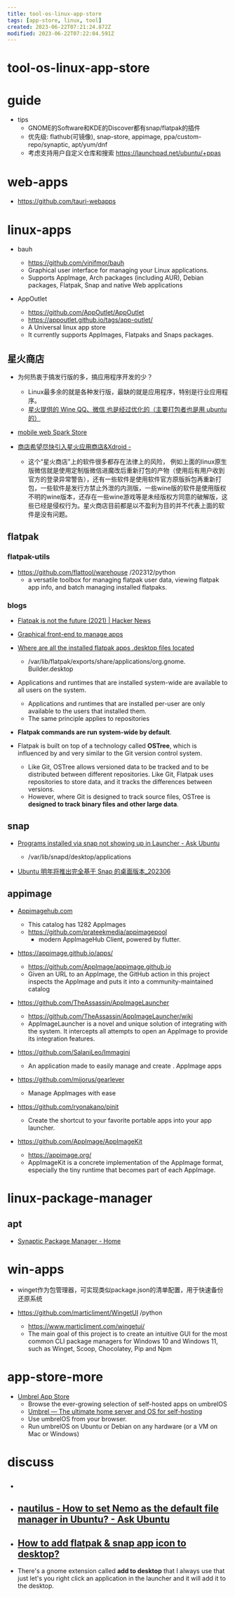 ```yaml
---
title: tool-os-linux-app-store
tags: [app-store, linux, tool]
created: 2023-06-22T07:21:24.872Z
modified: 2023-06-22T07:22:04.591Z
---
```


# tool-os-linux-app-store

# guide

- tips
  - GNOME的Software和KDE的Discover都有snap/flatpak的插件
  - 优先级: flathub(可镜像), snap-store, appimage, ppa/custom-repo/synaptic, apt/yum/dnf
  - 考虑支持用户自定义仓库和搜索 https://launchpad.net/ubuntu/+ppas
# web-apps
- https://github.com/tauri-webapps
# linux-apps
- bauh
  - https://github.com/vinifmor/bauh
  - Graphical user interface for managing your Linux applications.
  - Supports AppImage, Arch packages (including AUR), Debian packages, Flatpak, Snap and native Web applications

- AppOutlet
  - https://github.com/AppOutlet/AppOutlet
  - https://appoutlet.github.io/tags/app-outlet/
  - A Universal linux app store
  - It currently supports AppImages, Flatpaks and Snaps packages.

## 星火商店

- 为何热衷于搞发行版的多，搞应用程序开发的少？
  - Linux最多余的就是各种发行版，最缺的就是应用程序，特别是行业应用程序。
  - [星火提供的 Wine QQ、微信 也是经过优化的（主要打包者也是用 ubuntu 的）](https://www.zhihu.com/question/534029323/answer/2705133986)

- [mobile web Spark Store](https://d.store.deepinos.org.cn/store/#/)

- [商店希望尽快引入星火应用商店&Xdroid -](https://forum.openkylin.top/forum.php?mod=viewthread&tid=197106&extra=page%3D1)
  - 这个“星火商店”上的软件很多都存在法律上的风险， 例如上面的linux原生版微信就是使用定制版微信进魔改后重新打包的产物（使用后有用户收到官方的登录异常警告），还有一些软件是使用软件官方原版拆包再重新打包，一些软件是发行方禁止外泄的内测版，一些wine版的软件是使用版权不明的wine版本，还存在一些wine游戏等是未经版权方同意的破解版，这些已经是侵权行为。星火商店目前都是以不盈利为目的并不代表上面的软件是没有问题。

## flatpak

### flatpak-utils

- https://github.com/flattool/warehouse /202312/python
  - a versatile toolbox for managing flatpak user data, viewing flatpak app info, and batch managing installed flatpaks.

### blogs

- [Flatpak is not the future (2021) | Hacker News](https://news.ycombinator.com/item?id=37210397)

- [Graphical front-end to manage apps](https://github.com/flatpak/flatpak/issues/859)

- [Where are all the installed flatpak apps .desktop files located](https://github.com/flatpak/flatpak/issues/1286)
  - /var/lib/flatpak/exports/share/applications/org.gnome. Builder.desktop

- Applications and runtimes that are installed system-wide are available to all users on the system. 
  - Applications and runtimes that are installed per-user are only available to the users that installed them.
  - The same principle applies to repositories
- **Flatpak commands are run system-wide by default**.

- Flatpak is built on top of a technology called **OSTree**, which is influenced by and very similar to the Git version control system. 
  - Like Git, OSTree allows versioned data to be tracked and to be distributed between different repositories. Like Git, Flatpak uses repositories to store data, and it tracks the differences between versions. 
  - However, where Git is designed to track source files, OSTree is **designed to track binary files and other large data**.

## snap

- [Programs installed via snap not showing up in Launcher - Ask Ubuntu](https://askubuntu.com/questions/910821/programs-installed-via-snap-not-showing-up-in-launcher)
  - /var/lib/snapd/desktop/applications

- [Ubuntu 明年将推出完全基于 Snap 的桌面版本_202306](https://www.oschina.net/news/243309/immutable-all-snap-ubuntu-desktop)

## appimage

- [Appimagehub.com](https://www.appimagehub.com/)
  - This catalog has 1282 AppImages
  - https://github.com/prateekmedia/appimagepool
    - modern AppImageHub Client, powered by flutter.

- https://appimage.github.io/apps/
  - https://github.com/AppImage/appimage.github.io
  - Given an URL to an AppImage, the GitHub action in this project inspects the AppImage and puts it into a community-maintained catalog

- https://github.com/TheAssassin/AppImageLauncher
  - https://github.com/TheAssassin/AppImageLauncher/wiki
  - AppImageLauncher is a novel and unique solution of integrating with the system. It intercepts all attempts to open an AppImage to provide its integration features.

- https://github.com/SalaniLeo/Immagini
  - An application made to easily manage and create . AppImage apps

- https://github.com/mijorus/gearlever
  - Manage AppImages with ease 

- https://github.com/ryonakano/pinit
  - Create the shortcut to your favorite portable apps into your app launcher.

- https://github.com/AppImage/AppImageKit
  - https://appimage.org/
  - AppImageKit is a concrete implementation of the AppImage format, especially the tiny runtime that becomes part of each AppImage.
# linux-package-manager

## apt

- [Synaptic Package Manager - Home](https://www.nongnu.org/synaptic/)
# win-apps
- winget作为包管理器，可实现类似package.json的清单配置，用于快速备份还原系统

- https://github.com/marticliment/WingetUI /python
  - https://www.marticliment.com/wingetui/
  - The main goal of this project is to create an intuitive GUI for the most common CLI package managers for Windows 10 and Windows 11, such as Winget, Scoop, Chocolatey, Pip and Npm
# app-store-more
- [Umbrel App Store](https://apps.umbrel.com/)
  - Browse the ever-growing selection of self-hosted apps on umbrelOS
  - [Umbrel — The ultimate home server and OS for self-hosting](https://umbrel.com/)
  - Use umbrelOS from your browser.
  - Run umbrelOS on Ubuntu or Debian on any hardware (or a VM on Mac or Windows) 
# discuss
- ## 

- ## [nautilus - How to set Nemo as the default file manager in Ubuntu? - Ask Ubuntu](https://askubuntu.com/questions/1066752/how-to-set-nemo-as-the-default-file-manager-in-ubuntu/1173861#1173861)

- ## [How to add flatpak & snap app icon to desktop?](https://www.reddit.com/r/pop_os/comments/wa3p50/how_to_add_flatpak_snap_app_icon_to_dekstop/)
- There's a gnome extension called **add to desktop** that I always use that just let's you right click an application in the launcher and it will add it to the desktop.
